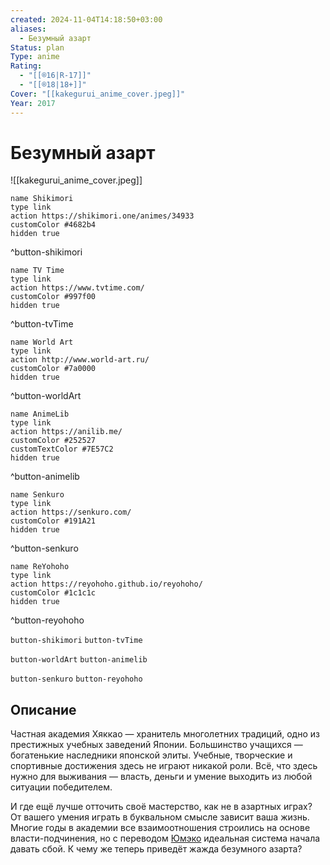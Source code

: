 ```yaml
---
created: 2024-11-04T14:18:50+03:00
aliases:
  - Безумный азарт
Status: plan
Type: anime
Rating:
  - "[[®️16|R-17]]"
  - "[[®️18|18+]]"
Cover: "[[kakegurui_anime_cover.jpeg]]"
Year: 2017
---
```


# Безумный азарт

![[kakegurui_anime_cover.jpeg]]

```button
name Shikimori
type link
action https://shikimori.one/animes/34933
customColor #4682b4
hidden true
```
^button-shikimori

```button
name TV Time
type link
action https://www.tvtime.com/
customColor #997f00
hidden true
```
^button-tvTime

```button
name World Art
type link
action http://www.world-art.ru/
customColor #7a0000
hidden true
```
^button-worldArt

```button
name AnimeLib
type link
action https://anilib.me/
customColor #252527
customTextColor #7E57C2
hidden true
```
^button-animelib

```button
name Senkuro
type link
action https://senkuro.com/
customColor #191A21
hidden true
```
^button-senkuro

```button
name ReYohoho
type link
action https://reyohoho.github.io/reyohoho/
customColor #1c1c1c
hidden true
```
^button-reyohoho

`button-shikimori` `button-tvTime`

`button-worldArt` `button-animelib`

`button-senkuro` `button-reyohoho`

## Описание

Частная академия Хяккао — хранитель многолетних традиций, одно из престижных учебных заведений Японии. Большинство учащихся — богатенькие наследники японской элиты. Учебные, творческие и спортивные достижения здесь не играют никакой роли. Всё, что здесь нужно для выживания — власть, деньги и умение выходить из любой ситуации победителем.

И где ещё лучше отточить своё мастерство, как не в азартных играх? От вашего умения играть в буквальном смысле зависит ваша жизнь. Многие годы в академии все взаимоотношения строились на основе власти-подчинения, но с переводом [Юмэко](https://shikimori.one/characters/119413-yumeko-jabami) идеальная система начала давать сбой. К чему же теперь приведёт жажда безумного азарта?
